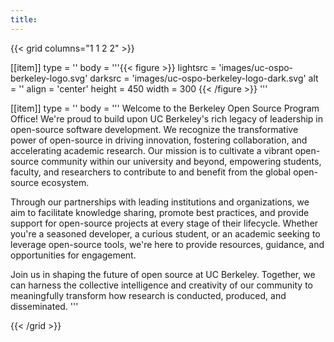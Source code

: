 ```yaml
---
title:
---
```


{{< grid columns="1 1 2 2" >}}

[[item]]
type = ''
body = '''{{< figure >}}
lightsrc = 'images/uc-ospo-berkeley-logo.svg'
darksrc = 'images/uc-ospo-berkeley-logo-dark.svg'
alt = ''
align = 'center'
height = 450
width = 300
{{< /figure >}}
'''

[[item]]
type = ''
body = '''
Welcome to the Berkeley Open Source Program Office!
We're proud to build upon UC Berkeley's rich legacy of leadership in open-source software development.
We recognize the transformative power of open-source in driving innovation, fostering collaboration, and accelerating academic research.
Our mission is to cultivate a vibrant open-source community within our university and beyond, empowering students, faculty, and researchers to contribute to and benefit from the global open-source ecosystem.

Through our partnerships with leading institutions and organizations, we aim to facilitate knowledge sharing, promote best practices, and provide support for open-source projects at every stage of their lifecycle.
Whether you're a seasoned developer, a curious student, or an academic seeking to leverage open-source tools, we're here to provide resources, guidance, and opportunities for engagement.

Join us in shaping the future of open source at UC Berkeley.
Together, we can harness the collective intelligence and creativity of our community to meaningfully transform how research is conducted, produced, and disseminated.
'''

{{< /grid >}}
